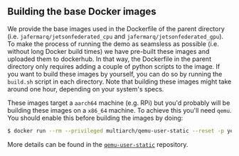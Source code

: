 
## Building the base Docker images

We provide the base images used in the Dockerfile of the parent directory (i.e. `jafermarq/jetsonfederated_cpu` and `jafermarq/jetsonfederated_gpu`). To make the process of running the demo as seamsless as possible (i.e. without long Docker build times) we have pre-built these images and uploaded them to dockerhub. In that way, the Dockerfile in the parent directory only requires adding a couple of python scripts to the image. If you want to build these images by yourself, you can do so by running the `build.sh` script in each directory. Note that building these images might take around one hour, depending on your system's specs.

These images target a `aarch64` machine (e.g. RPi) but you'd probably will be building these images on a `x86_64` machine. To achieve this you'll need `qemu`. You should enable this before building the images by doing:

```bash
$ docker run --rm --privileged multiarch/qemu-user-static --reset -p yes
```

More details can be found in the [`qemu-user-static`](https://github.com/multiarch/qemu-user-static) repository.